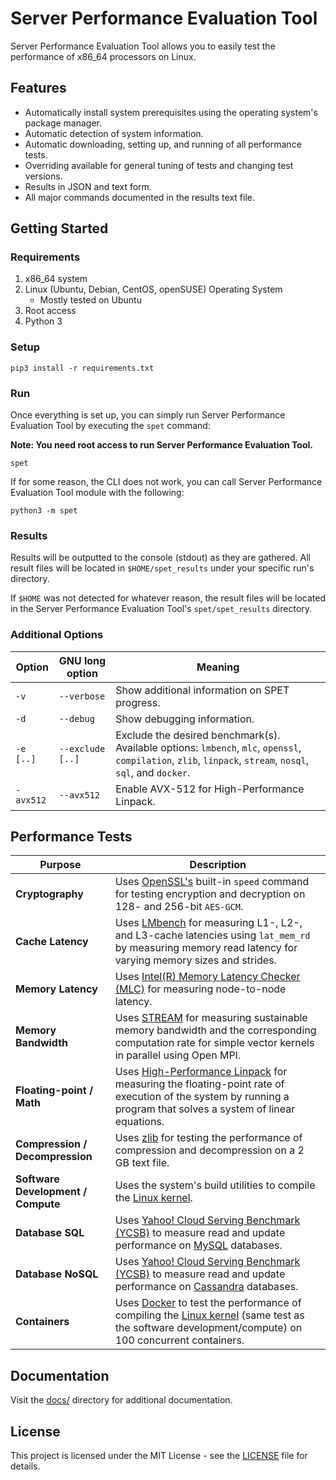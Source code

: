 # Server Performance Evaluation Tool

Server Performance Evaluation Tool allows you to easily test the
performance of x86_64 processors on Linux.

## Features

- Automatically install system prerequisites using the operating
  system's package manager.
- Automatic detection of system information.
- Automatic downloading, setting up, and running of all performance
  tests.
- Overriding available for general tuning of tests and changing test
  versions.
- Results in JSON and text form.
- All major commands documented in the results text file.

## Getting Started

### Requirements

1. x86_64 system
2. Linux (Ubuntu, Debian, CentOS, openSUSE) Operating System
   - Mostly tested on Ubuntu
3. Root access
4. Python 3

### Setup

    pip3 install -r requirements.txt

### Run

Once everything is set up, you can simply run Server Performance
Evaluation Tool by executing the `spet` command:

**Note: You need root access to run Server Performance Evaluation
Tool.**

    spet

If for some reason, the CLI does not work, you can call Server
Performance Evaluation Tool module with the following:

    python3 -m spet

### Results

Results will be outputted to the console (stdout) as they are gathered.
All result files will be located in `$HOME/spet_results` under your
specific run's directory.

If `$HOME` was not detected for whatever reason, the result files will
be located in the Server Performance Evaluation Tool's
`spet/spet_results` directory.

### Additional Options

| Option    | GNU long option  | Meaning                                                                                                                                                     |
| --------- | ---------------- | ----------------------------------------------------------------------------------------------------------------------------------------------------------- |
| `-v`      | `--verbose`      | Show additional information on SPET progress.                                                                                                               |
| `-d`      | `--debug`        | Show debugging information.                                                                                                                                 |
| `-e [..]` | `--exclude [..]` | Exclude the desired benchmark(s). Available options: `lmbench`, `mlc`, `openssl`, `compilation`, `zlib`, `linpack`, `stream`, `nosql`, `sql`, and `docker`. |
| `-avx512` | `--avx512`       | Enable AVX-512 for High-Performance Linpack.                                                                                                                |

## Performance Tests

| Purpose                            | Description                                                                                                                                                                                                            |
| ---------------------------------- | ---------------------------------------------------------------------------------------------------------------------------------------------------------------------------------------------------------------------- |
| **Cryptography**                   | Uses [OpenSSL's](https://www.openssl.org/) built-in `speed` command for testing encryption and decryption on 128- and 256-bit `AES-GCM`.                                                                               |
| **Cache Latency**                  | Uses [LMbench](http://www.bitmover.com/lmbench/) for measuring L1-, L2-, and L3-cache latencies using `lat_mem_rd` by measuring memory read latency for varying memory sizes and strides.                              |
| **Memory Latency**                 | Uses [Intel(R) Memory Latency Checker (MLC)](https://software.intel.com/en-us/articles/intelr-memory-latency-checker) for measuring node-to-node latency.                                                              |
| **Memory Bandwidth**               | Uses [STREAM](https://www.cs.virginia.edu/stream/) for measuring sustainable memory bandwidth and the corresponding computation rate for simple vector kernels in parallel using Open MPI.                             |
| **Floating-point / Math**          | Uses [High-Performance Linpack](http://www.netlib.org/benchmark/hpl/) for measuring the floating-point rate of execution of the system by running a program that solves a system of linear equations.                  |
| **Compression / Decompression**    | Uses [zlib](https://zlib.net/) for testing the performance of compression and decompression on a 2 GB text file.                                                                                                       |
| **Software Development / Compute** | Uses the system's build utilities to compile the [Linux kernel](https://www.kernel.org/).                                                                                                                              |
| **Database SQL**                   | Uses [Yahoo! Cloud Serving Benchmark (YCSB)](https://github.com/brianfrankcooper/YCSB/wiki) to measure read and update performance on [MySQL](https://www.mysql.com/products/community/) databases.                    |
| **Database NoSQL**                 | Uses [Yahoo! Cloud Serving Benchmark (YCSB)](https://github.com/brianfrankcooper/YCSB/wiki) to measure read and update performance on [Cassandra](http://cassandra.apache.org/) databases.                             |
| **Containers**                     | Uses [Docker](https://www.docker.com/community-edition) to test the performance of compiling the [Linux kernel](https://www.kernel.org/) (same test as the software development/compute) on 100 concurrent containers. |

## Documentation

Visit the [docs/](docs/index.md) directory for additional
documentation.

## License

This project is licensed under the MIT License - see the
[LICENSE](LICENSE) file for details.
